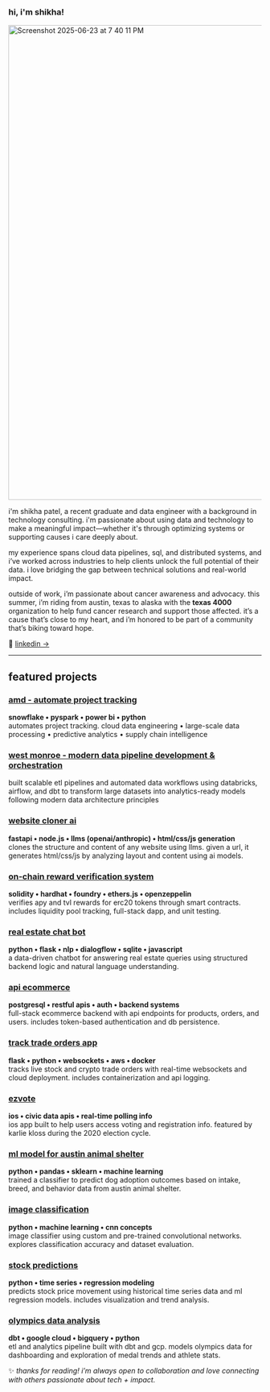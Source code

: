 ### hi, i'm shikha! 


<img width="943" alt="Screenshot 2025-06-23 at 7 40 11 PM" src="https://github.com/user-attachments/assets/1c26d57c-0b61-45be-a128-0e511d7fd0d0" />

i'm shikha patel, a recent graduate and data engineer with a background in technology consulting. i'm passionate about using data and technology to make a meaningful impact—whether it's through optimizing systems or supporting causes i care deeply about.

my experience spans cloud data pipelines, sql, and distributed systems, and i’ve worked across industries to help clients unlock the full potential of their data. i love bridging the gap between technical solutions and real-world impact.

outside of work, i’m passionate about cancer awareness and advocacy. this summer, i’m riding from austin, texas to alaska with the **texas 4000** organization to help fund cancer research and support those affected. it’s a cause that’s close to my heart, and i’m honored to be part of a community that’s biking toward hope.

💼 [linkedin →](https://www.linkedin.com/in/shikhapatell/)

---

## featured projects
###  [amd - automate project tracking](https://github.com/Shikhapatell/AMD_Project/blob/main/README.md)  
**snowflake • pyspark • power bi • python**  
automates project tracking. cloud data engineering • large-scale data processing • predictive analytics • supply chain intelligence

###  [west monroe - modern data pipeline development & orchestration](https://github.com/Shikhapatell/WestMonroe_Project/blob/main/README.md)  
built scalable etl pipelines and automated data workflows using databricks, airflow, and dbt to transform large datasets into analytics-ready models following modern data architecture principles

###  [website cloner ai](https://github.com/shruti2003/website_cloner_ai.git)  
**fastapi • node.js • llms (openai/anthropic) • html/css/js generation**  
clones the structure and content of any website using llms. given a url, it generates html/css/js by analyzing layout and content using ai models.

###  [on-chain reward verification system](https://github.com/shruti2003/smart_contract_final)  
**solidity • hardhat • foundry • ethers.js • openzeppelin**  
verifies apy and tvl rewards for erc20 tokens through smart contracts. includes liquidity pool tracking, full-stack dapp, and unit testing.

###  [real estate chat bot](https://github.com/shruti2003/Real_Estate_Chat_Bot)  
**python • flask • nlp • dialogflow • sqlite • javascript**  
a data-driven chatbot for answering real estate queries using structured backend logic and natural language understanding.

###  [api ecommerce](https://github.com/shruti2003/ecommerce_app)  
**postgresql • restful apis • auth • backend systems**  
full-stack ecommerce backend with api endpoints for products, orders, and users. includes token-based authentication and db persistence.

###  [track trade orders app](https://github.com/shruti2003/orders_app)  
**flask • python • websockets • aws • docker**  
tracks live stock and crypto trade orders with real-time websockets and cloud deployment. includes containerization and api logging.

###  [ezvote](https://www.instagram.com/karliekloss/p/CGn0bEnDEov/)  
**ios • civic data apis • real-time polling info**  
ios app built to help users access voting and registration info. featured by karlie kloss during the 2020 election cycle.

###  [ml model for austin animal shelter](https://github.com/shruti2003/MLFinalProject)  
**python • pandas • sklearn • machine learning**  
trained a classifier to predict dog adoption outcomes based on intake, breed, and behavior data from austin animal shelter.

###  [image classification](https://github.com/shruti2003/ImageClassification/tree/main)  
**python • machine learning • cnn concepts**  
image classifier using custom and pre-trained convolutional networks. explores classification accuracy and dataset evaluation.

###  [stock predictions](https://github.com/shruti2003/StockPredictions/tree/main)  
**python • time series • regression modeling**  
predicts stock price movement using historical time series data and ml regression models. includes visualization and trend analysis.

###  [olympics data analysis](https://github.com/shruti2003/dbt-project)  
**dbt • google cloud • bigquery • python**  
etl and analytics pipeline built with dbt and gcp. models olympics data for dashboarding and exploration of medal trends and athlete stats.

✨ *thanks for reading! i’m always open to collaboration and love connecting with others passionate about tech + impact.*
